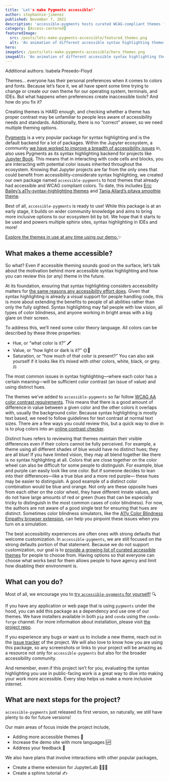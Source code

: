 ```yaml
---
title: 'Let's make Pygments accessible!'
author: stephannie-jimenez
published: November 7, 2022
description: 'accessible-pygments hosts curated WCAG-compliant themes for all your syntax highlighting needs.'
category: [Access-centered]
featuredImage:
  src: /posts/lets-make-pygments-accessible/featured_themes.png
  alt: 'An animation of different accessible syntax highlighting themes being applied to the same example code.'
hero:
imageSrc: /posts/lets-make-pygments-accessible/hero_themes.png
imageAlt: 'An animation of different accessible syntax highlighting themes being applied to the same example code.'
---
```


Additional authors: Isabela Presedo-Floyd

Themes… everyone has their personal preferences when it comes to colors and fonts. Because let’s face it, we all have spent some time trying to change or create our own theme for our operating system, terminals, and IDEs. But what happens when preferences create inaccessible tools? And how do you fix it?

Creating themes is HARD enough, and checking whether a theme has proper contrast may be unfamiliar to people less aware of accessibility needs and standards. Additionally, there is no “correct” answer, so we need multiple theming options.

[Pygments](https://pygments.org/) is a very popular package for syntax highlighting and is the default backend for a lot of packages. Within the Jupyter ecosystem, a community [we have worked to improve a breadth of accessibility issues](https://jupyter-a11y.netlify.app/) in, also uses Pygments as its syntax highlighting backend for projects like [Jupyter Book](https://jupyterbook.org/en/stable/intro.html). This means that in interacting with code cells and blocks, you are interacting with potential color issues inherited throughout the ecosystem. Knowing that Jupyter projects are far from the only ones that could benefit from accessibility-considerate syntax highlighting, we created our own package named `accessible-pygments` to host themes that already had accessible and WCAG compliant colors. To date, this includes [Eric Bailey’s a11y-syntax-highlighting themes](https://github.com/ericwbailey/a11y-syntax-highlighting) and [Tania Allard’s pitaya smoothie theme](https://github.com/trallard/pitaya_smoothie).

Best of all, `accessible-pygments` is ready to use! While this package is at an early stage, it builds on wider community knowledge and aims to bring more inclusive options to our ecosystem bit by bit. We hope that it starts to be used and powers multiple sphinx sites, syntax highlighting in IDEs and more! 

[Explore the themes in use at any time using our demo.](https://quansight-labs.github.io/accessible-pygments/)✨

## What makes a theme accessible?

So what? Even if accessible theming sounds good on the surface, let’s talk about the motivation behind more accessible syntax highlighting and how you can review this (or any) theme in the future.

At its foundation, ensuring that syntax highlighting considers accessibility matters for [the same reasons any accessibility effort does](https://www.w3.org/WAI/fundamentals/accessibility-intro/#context). Given that syntax highlighting is already a visual support for people handling code, this is more about extending the benefits to people of all abilities rather than only the fully sighted. Syntax highlighting may fail people with low vision, all types of color blindness, and anyone working in bright areas with a big glare on their screen.

To address this, we’ll need some color theory language. All colors can be described by these three properties:
- Hue, or “what color is it?” 🖍
- Value, or “how light or dark is it?” 🌞🌚
- Saturation, or “how much of that color is present?” You can also ask yourself if it looks like it’s mixed with other colors, white, black, or grey. ⚖️

The most common issues in syntax highlighting—where each color has a certain meaning—will be sufficient color contrast (an issue of value) and using distinct hues. 

The themes we’ve added to `accessible-pygments` so far follow [WCAG AA color contrast requirements](https://www.w3.org/TR/WCAG22/#contrast-minimum). This means that there is a good amount of difference in value between a given color and the other colors it overlaps with, usually the background color. Because syntax highlighting is mostly text based, we need to follow guidelines for text contrast at normal text sizes. There are a few ways you could review this, but a quick way to dive in is to plug colors into an [online contrast checker](https://webaim.org/resources/contrastchecker).

Distinct hues refers to reviewing that themes maintain their visible differences even if their colors cannot be fully perceived. For example, a theme using all different shades of blue would have no distinct hues; they are all blue! If you have limited vision, they may all blend together like there is no syntax highlighting at all. Colors that are close together on the color wheel can also be difficult for some people to distinguish. For example, blue and purple can easily look like one color. But if someone decides to lean into their differences—like a true blue and a more red purple— these hues may be easier to distinguish. A good example of a distinct color combination would be blue and orange. Not only are these opposite hues from each other on the color wheel, they have different innate values, and do not have large amounts of red or green (hues that can be especially tricky to distinguish in the most common cases of color blindness). For now, the authors are not aware of a good single test for ensuring that hues are distinct. Sometimes color blindness simulators, like the [A11y Color Blindness Empathy browser extension](https://vinceumo.github.io/A11Y-Color-Blindness-Empathy-Test/), can help you pinpoint these issues when you turn on a simulation.

The best accessibility experiences are often ones with strong defaults that welcome customization. In `accessible-pygments`, we are still focused on the strong defaults portion of that statement. Because we do not support customization, our goal is to [provide a growing list of curated accessible themes](https://github.com/Quansight-Labs/accessible-pygments/issues/2) for people to choose from. Having options so that everyone can choose what works best for them allows people to have agency and limit how disabling their environment is.

## What can you do?

Most of all, we encourage you to [try `accessible-pygments` for yourself!](https://quansight-labs.github.io/accessible-pygments/) 🔍

If you have any application or web page that is using `pygments` under the hood, you can add this package as a dependency and use one of our themes.
We have installers available in both `pip` and `conda` using the `conda-forge` channel. For more information about installation, please visit [the project repo](https://github.com/Quansight-Labs/accessible-pygments).

If you experience any bugs or want us to include a new theme, reach out in the [issue tracker](https://github.com/Quansight-Labs/accessible-pygments/issues) of the project. We will also love to know how you are using this package, so any screenshots or links to your project will be amazing as a resource not only for `accessible-pygments` but also for the broader accessibility community.

And remember, even if this project isn’t for you, evaluating the syntax highlighting you use in public-facing work is a great way to dive into making your work more accessible. Every step helps us make a more inclusive internet.

## What are next steps for the project?

`accessible-pygments` just released its first version, so naturally, we still have plenty to do for future versions! 

Our main areas of focus inside the project include,
- Adding more accessible themes 🎨
- Increase the demo site with more languages 🆙
- Address your feedback 👀

We also have plans that involve interactions with other popular packages,

- Create a theme extension for JupyterLab 👩🏼‍🎨
- Create a sphinx tutorial ✍️
